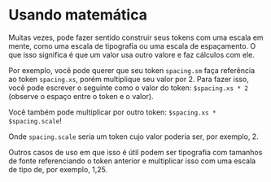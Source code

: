 # Usando matemática

Muitas vezes, pode fazer sentido construir seus tokens com uma escala em mente, como uma escala de tipografia ou uma escala de espaçamento. O que isso significa é que um valor usa outro valore e faz cálculos com ele.

Por exemplo, você pode querer que seu token `spacing.sm` faça referência ao token `spacing.xs`, porém multiplique seu valor por 2. Para fazer isso, você pode escrever o seguinte como o valor do token: `$spacing.xs * 2` (observe o espaço entre o token e o valor).

Você também pode multiplicar por outro token: `$spacing.xs * $spacing.scale`!

Onde `spacing.scale` seria um token cujo valor poderia ser, por exemplo, 2.

Outros casos de uso em que isso é útil podem ser tipografia com tamanhos de fonte referenciando o token anterior e multiplicar isso com uma escala de tipo de, por exemplo, 1,25.